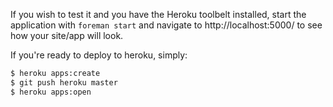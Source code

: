 If you wish to test it and you have the Heroku toolbelt installed,
start the application with `foreman start` and navigate to
http://localhost:5000/ to see how your site/app will look.

If you're ready to deploy to heroku, simply:

```bash
$ heroku apps:create
$ git push heroku master
$ heroku apps:open
```

